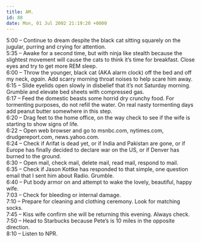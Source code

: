 ```yaml
---
title: AM.
id: 88
date: Mon, 01 Jul 2002 21:19:20 +0000
---
```


5:00 – Continue to dream despite the black cat sitting squarely on the jugular, purring and crying for attention.  
 5:35 – Awake for a second time, but with ninja like stealth because the slightest movement will cause the cats to think it’s time for breakfast. Close eyes and try to get more <span class="caps">REM</span> sleep.  
 6:00 – Throw the younger, black cat (AKA alarm clock) off the bed and off my neck, *again*. Add scarry morning throat noises to help scare him away.  
 6:15 – Slide eyelids open slowly in disbelief that it’s not Saturday morning. Grumble and elevate bed sheets with compressed gas.  
 6:17 – Feed the domestic beasts some horrid dry crunchy food. For tormenting purposes, do not refill the water. On real nasty tormenting days add peanut butter somewhere in this step.  
 6:20 – Drag feet to the home office, on the way check to see if the wife is starting to show signs of life.  
 6:22 – Open web browser and go to msnbc.com, nytimes.com, drudgereport.com, news.yahoo.com.  
 6:24 – Check if Arifat is dead yet, or if India and Pakistan are gone, or if Europe has finally decided to declare war on the US, or if Denver has burned to the ground.  
 6:30 – Open mail, check mail, delete mail, read mail, respond to mail.  
 6:35 – Check if Jason Kottke has responded to that simple, one question email that I sent him about Radio. Grumble.  
 6:40 – Put body armor on and attempt to wake the lovely, beautiful, happy wife.  
 7:03 – Check for bleeding or internal damage.  
 7:10 – Prepare for cleaning and clothing ceremony. Look for matching socks.  
 7:45 – Kiss wife confirm she will be returning this evening. Always check.  
 7:50 – Head to Starbucks because Pete’s is 10 miles in the opposite direction.  
 8:10 – Listen to NPR.


